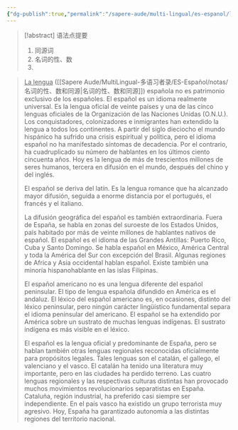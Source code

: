 ```yaml
---
{"dg-publish":true,"permalink":"/sapere-aude/multi-lingual/es-espanol/leccion-2-la-lengua-espanola/","dgPassFrontmatter":true}
---
```



>[!abstract] 语法点提要
>1. 同源词
>2. 名词的性、数
>3. 


> <u>La lengua</u> ([[Sapere Aude/MultiLingual-多语习者录/ES-Español/notas/名词的性、数和同源\|名词的性、数和同源]]) española no es patrimonio exclusivo de los españoles. El español es un idioma realmente universal. Es la lengua oficial de veinte países y una de las cinco lenguas oficiales de la Organización de las Naciones Unidas (O.N.U.). Los conquistadores, colonizadores e inmigrantes han extendido la lengua a todos los continentes. A partir del siglo dieciocho el mundo hispánico ha sufrido una crisis espiritual y política, pero el idioma español no ha manifestado síntomas de decadencia. Por el contrario, ha cuadruplicado su número de hablantes en los últimos ciento cincuenta años. Hoy es la lengua de más de trescientos millones de seres humanos, tercera en difusión en el mundo, después del chino y del inglés. 
> 
> El español se deriva del latín. Es la lengua romance que ha alcanzado mayor difusión, seguida a enorme distancia por el portugués, el francés y el italiano. 
> 
> La difusión geográfica del español es también extraordinaria. Fuera de España, se habla en zonas del suroeste de los Estados Unidos, país habitado por más de veinte millones de hablantes nativos de español. El español es el idioma de las Grandes Antillas: Puerto Rico, Cuba y Santo Domingo. Se habla español en México, América Central y toda la América del Sur con excepción del Brasil. Algunas regiones de Africa y Asia occidental hablan español. Existe también una minoría hispanohablante en las islas Filipinas. 
> 
> El español americano no es una lengua diferente del español peninsular. El tipo de lengua española difundido en América es el andaluz. El léxico del español americano es, en ocasiones, distinto del léxico peninsular, pero ningún carácter lingüístico fundamental separa el idioma peninsular del americano. El español se ha extendido por América sobre un sustrato de muchas lenguas indígenas. El sustrato indígena es más visible en el léxico. 
> 
> El español es la lengua oficial y predominante de España, pero se hablan también otras lenguas regionales reconocidas oficialmente para propósitos legales. Tales lenguas son el catalán, el gallego, el valenciano y el vasco. El catalán ha tenido una literatura muy importante, pero en las ciudades ha perdido terreno. Las cuatro lenguas regionales y las respectivas culturas distintas han provocado muchos movimientos revolucionarios separatistas en España. Cataluña, región industrial, ha preferido casi siempre ser independiente. En el país vasco ha existido un grupo terrorista muy agresivo. Hoy, España ha garantizado autonomía a las distintas regiones del territorio nacional.










